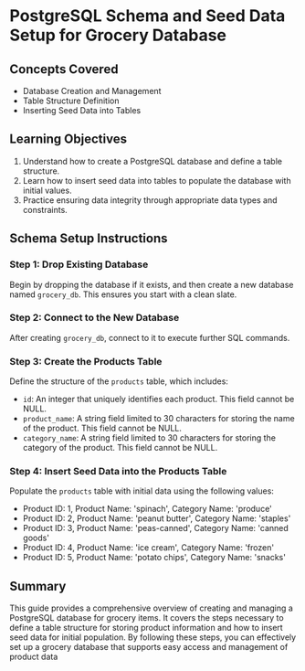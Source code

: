 # PostgreSQL Schema and Seed Data Setup for Grocery Database

## Concepts Covered

- Database Creation and Management
- Table Structure Definition
- Inserting Seed Data into Tables

## Learning Objectives

1. Understand how to create a PostgreSQL database and define a table structure.
2. Learn how to insert seed data into tables to populate the database with initial values.
3. Practice ensuring data integrity through appropriate data types and constraints.

## Schema Setup Instructions

### Step 1: Drop Existing Database

Begin by dropping the database if it exists, and then create a new database named `grocery_db`. This ensures you start with a clean slate.

### Step 2: Connect to the New Database

After creating `grocery_db`, connect to it to execute further SQL commands.

### Step 3: Create the Products Table

Define the structure of the `products` table, which includes:

- `id`: An integer that uniquely identifies each product. This field cannot be NULL.
- `product_name`: A string field limited to 30 characters for storing the name of the product. This field cannot be NULL.
- `category_name`: A string field limited to 30 characters for storing the category of the product. This field cannot be NULL.

### Step 4: Insert Seed Data into the Products Table

Populate the `products` table with initial data using the following values:

- Product ID: 1, Product Name: 'spinach', Category Name: 'produce'
- Product ID: 2, Product Name: 'peanut butter', Category Name: 'staples'
- Product ID: 3, Product Name: 'peas-canned', Category Name: 'canned goods'
- Product ID: 4, Product Name: 'ice cream', Category Name: 'frozen'
- Product ID: 5, Product Name: 'potato chips', Category Name: 'snacks'

## Summary

This guide provides a comprehensive overview of creating and managing a PostgreSQL database for grocery items. It covers the steps necessary to define a table structure for storing product information and how to insert seed data for initial population. By following these steps, you can effectively set up a grocery database that supports easy access and management of product data

